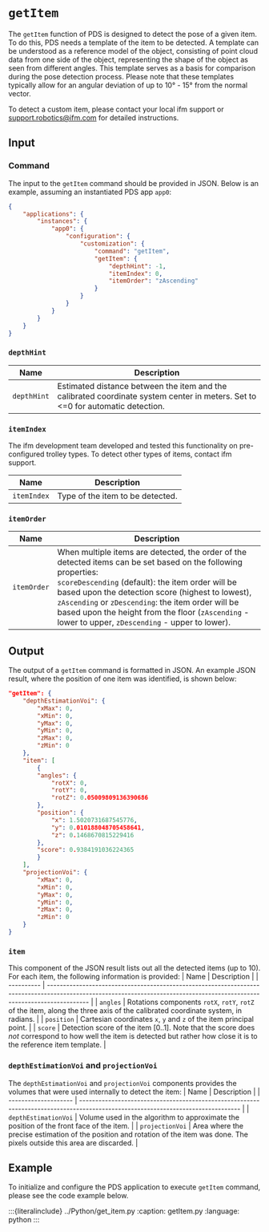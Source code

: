
# `getItem`
The `getItem` function of PDS is designed to detect the pose of a given item. To do this, PDS needs a template of the item to be detected. A template can be understood as a reference model of the object, consisting of point cloud data from one side of the object, representing the shape of the object as seen from different angles. This template serves as a basis for comparison during the pose detection process.
Please note that these templates typically allow for an angular deviation of up to 10° - 15° from the normal vector.

To detect a custom item, please contact your local ifm support or support.robotics@ifm.com for detailed instructions.

## Input
### Command
The input to the `getItem` command should be provided in JSON. 
Below is an example, assuming an instantiated PDS app `app0`:
```json
{
    "applications": {
        "instances": {
            "app0": {
                "configuration": {
                    "customization": {
                        "command": "getItem",
                        "getItem": {
                            "depthHint": -1,
                            "itemIndex": 0,
                            "itemOrder": "zAscending"
                        }
                    }
                }
            }
        }
    }
}
```
### `depthHint`
| Name        | Description                                                                                                                    |
| ----------- | ------------------------------------------------------------------------------------------------------------------------------ |
| `depthHint` | Estimated distance between the item and the calibrated coordinate system center in meters. Set to <=0 for automatic detection. |

### `itemIndex`

The ifm development team developed and tested this functionality on pre-configured trolley types. To detect other types of items, contact ifm support.

| Name        | Description                      |
| ----------- | -------------------------------- |
| `itemIndex` | Type of the item to be detected. |

### `itemOrder`

| Name        | Description                                                                                                                                                                                                                                                                                                                                                                                 |
| ----------- | ------------------------------------------------------------------------------------------------------------------------------------------------------------------------------------------------------------------------------------------------------------------------------------------------------------------------------------------------------------------------------------------- |
| `itemOrder` | When multiple items are detected, the order of the detected items can be set based on the following properties: <br>`scoreDescending` (default): the item order will be based upon the detection score (highest to lowest), <br>`zAscending` or `zDescending`: the item order will be based upon the height from the floor (`zAscending` - lower to upper, `zDescending` - upper to lower). |

## Output
The output of a `getItem` command is formatted in JSON.
An example JSON result, where the position of one item was identified, is shown below:
```json
"getItem": {
    "depthEstimationVoi": {
        "xMax": 0,
        "xMin": 0,
        "yMax": 0,
        "yMin": 0,
        "zMax": 0,
        "zMin": 0
    },
    "item": [
        {
        "angles": {
            "rotX": 0,
            "rotY": 0,
            "rotZ": 0.05009809136390686
        },
        "position": {
            "x": 1.5020731687545776,
            "y": 0.010188048705458641,
            "z": 0.1468670815229416
        },
        "score": 0.9384191036224365
        }
    ],
    "projectionVoi": {
        "xMax": 0,
        "xMin": 0,
        "yMax": 0,
        "yMin": 0,
        "zMax": 0,
        "zMin": 0
    }
}
```
### `item`
This component of the JSON result lists out all the detected items (up to 10).
For each item, the following information is provided:
| Name       | Description                                                                                                                                                               |
| ---------- | ------------------------------------------------------------------------------------------------------------------------------------------------------------------------- |
| `angles`   | Rotations components `rotX`, `rotY`, `rotZ` of the item, along the three axis of the calibrated coordinate system, in radians.                                            |
| `position` | Cartesian coordinates `x`, `y` and `z` of the item principal point.                                                                                                                |
| `score`    | Detection score of the item [0..1]. Note that the score does *not* correspond to how well the item is detected but rather how close it is to the reference item template. |

### `depthEstimationVoi` and `projectionVoi`

The `depthEstimationVoi` and `projectionVoi` components provides the volumes that were used internally to detect the item:
| Name                 | Description                                                                                                                      |
| -------------------- | -------------------------------------------------------------------------------------------------------------------------------- |
| `depthEstimationVoi` | Volume used in the algorithm to approximate the position of the front face of the item.                                          |
| `projectionVoi`      | Area where the precise estimation of the position and rotation of the item was done. The pixels outside this area are discarded. |


## Example

To initialize and configure the PDS application to execute `getItem` command, please see the code example below.

:::{literalinclude} ../Python/get_item.py
:caption: getItem.py
:language: python
:::